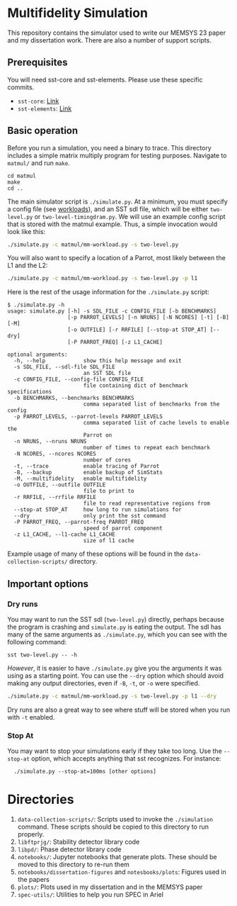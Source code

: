 # Multifidelity Simulation

This repository contains the simulator used to write our MEMSYS 23 paper and my dissertation work. There are also a number of support scripts. 
## Prerequisites

You will need sst-core and sst-elements. Please use these specific commits.
- `sst-core`: [Link](https://github.com/sstsimulator/sst-core/commit/e70e231f097c24c5f9d6b4ec5d1b3cd217a5f6a4)
- `sst-elements`: [Link](https://github.com/plavin/sst-elements/commit/4d3e1758ab1381fe450852a670cb50df9f7bca5e)
## Basic operation

Before you run a simulation, you need a binary to trace. This directory includes a simple matrix multiply program for testing purposes. Navigate to `matmul/` and run `make`. 

```
cd matmul
make
cd ..
```

The main simulator script is `./simulate.py`. At a minimum, you must specify a config file (see [workloads](https://github.com/plavin/spec-utils/tree/main/workloads)), and an SST sdl file, which will be either `two-level.py` or `two-level-timingdram.py`.
We will use an example config script that is stored with the matmul example.
Thus, a simple invocation would look like this:
```bash
./simulate.py -c matmul/mm-workload.py -s two-level.py
```

You will also want to specify a location of a Parrot, most likely between the L1 and the L2:
```bash
./simulate.py -c matmul/mm-workload.py -s two-level.py -p l1
```

Here is the rest of the usage information for the `./simulate.py` script:

```
$ ./simulate.py -h
usage: simulate.py [-h] -s SDL_FILE -c CONFIG_FILE [-b BENCHMARKS]
                   [-p PARROT_LEVELS] [-n NRUNS] [-N NCORES] [-t] [-B] [-M]
                   [-o OUTFILE] [-r RRFILE] [--stop-at STOP_AT] [--dry]
                   [-P PARROT_FREQ] [-z L1_CACHE]

optional arguments:
  -h, --help            show this help message and exit
  -s SDL_FILE, --sdl-file SDL_FILE
                        an SST SDL file
  -c CONFIG_FILE, --config-file CONFIG_FILE
                        file containing dict of benchmark specifications
  -b BENCHMARKS, --benchmarks BENCHMARKS
                        comma separated list of benchmarks from the config
  -p PARROT_LEVELS, --parrot-levels PARROT_LEVELS
                        comma separated list of cache levels to enable the
                        Parrot on
  -n NRUNS, --nruns NRUNS
                        number of times to repeat each benchmark
  -N NCORES, --ncores NCORES
                        number of cores
  -t, --trace           enable tracing of Parrot
  -B, --backup          enable backup of SimStats
  -M, --multifidelity   enable multifidelity
  -o OUTFILE, --outfile OUTFILE
                        file to print to
  -r RRFILE, --rrfile RRFILE
                        file to read representative regions from
  --stop-at STOP_AT     how long to run simulations for
  --dry                 only print the sst command
  -P PARROT_FREQ, --parrot-freq PARROT_FREQ
                        speed of parrot component
  -z L1_CACHE, --l1-cache L1_CACHE
                        size of l1 cache
```

Example usage of many of these options will be found in the `data-collection-scripts/` directory.

## Important options

### Dry runs

You may want to run the SST sdl (`two-level.py`) directly, perhaps because the program is crashing and `simulate.py` is eating the output. The sdl has many of the same arguments as `./simulate.py`, which you can see with the following command:
```
sst two-level.py -- -h
```

_However_, it is easier to have `./simulate.py` give you the arguments it was using as a starting point. You can use the `--dry` option which should avoid making any output directories, even if `-B`, `-t`, or `-o` were specified.
```bash
./simulate.py -c matmul/mm-workload.py -s two-level.py -p l1 --dry
```

Dry runs are also a great way to see where stuff will be stored when you run with `-t` enabled. 

### Stop At

You may want to stop your simulations early if they take too long. Use the `--stop-at` option, which accepts anything that sst recognizes. For instance:
```
  ./simulate.py --stop-at=100ms [other options]
```
  
# Directories

1. `data-collection-scripts/`: Scripts used to invoke the `./simulation` command. These scripts should be copied to this directory to run properly.
2. `libftprjg/`: Stability detector library code
3. `libpd/`: Phase detector library code
4. `notebooks/`: Jupyter notebooks that generate plots. These should be moved to this directory to re-run them
5. `notebooks/dissertation-figures` and `notesbooks/plots`: Figures used in the papers
6. `plots/`: Plots used in my dissertation and in the MEMSYS paper
7. `spec-utils/`: Utilities to help you run SPEC in Ariel
